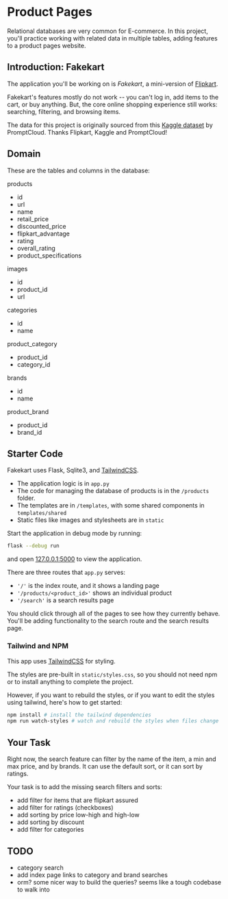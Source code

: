 # Product Pages

Relational databases are very common for E-commerce. In this project, you'll practice working with related data in multiple tables, adding features to a product pages website.

## Introduction: Fakekart

The application you'll be working on is _Fakekart_, a mini-version of [Flipkart](https://www.flipkart.com/).

Fakekart's features mostly do not work -- you can't log in, add items to the cart, or buy anything. But, the core online shopping experience still works: searching, filtering, and browsing items.

The data for this project is originally sourced from this [Kaggle dataset](https://www.kaggle.com/datasets/PromptCloudHQ/flipkart-products) by PromptCloud. Thanks Flipkart, Kaggle and PromptCloud!

## Domain

These are the tables and columns in the database:

products
- id
- url
- name
- retail_price
- discounted_price
- flipkart_advantage
- rating
- overall_rating
- product_specifications

images
- id
- product_id
- url

categories
- id
- name

product_category
- product_id
- category_id

brands
- id
- name

product_brand
- product_id
- brand_id

## Starter Code

Fakekart uses Flask, Sqlite3, and [TailwindCSS](https://tailwindcss.com/).

- The application logic is in `app.py`
- The code for managing the database of products is in the `/products` folder.
- The templates are in `/templates`, with some shared components in `templates/shared`
- Static files like images and stylesheets are in `static`

Start the application in debug mode by running:

```sh
flask --debug run
```

and open [127.0.0.1:5000](http://127.0.0.1:5000) to view the application.

There are three routes that `app.py` serves:
- `'/'` is the index route, and it shows a landing page
- `'/products/<product_id>'` shows an individual product
- `'/search'` is a search results page

You should click through all of the pages to see how they currently behave. You'll be adding functionality to the search route and the search results page.

### Tailwind and NPM

This app uses [TailwindCSS](https://tailwindcss.com/) for styling.

The styles are pre-built in `static/styles.css`, so you should not need npm or to install anything to complete the project.

However, if you want to rebuild the styles, or if you want to edit the styles using tailwind, here's how to get started:

```sh
npm install # install the tailwind dependencies
npm run watch-styles # watch and rebuild the styles when files change
```

## Your Task

Right now, the search feature can filter by the name of the item, a min and max price, and by brands. It can use the default sort, or it can sort by ratings.

Your task is to add the missing search filters and sorts:
- add filter for items that are flipkart assured
- add filter for ratings (checkboxes)
- add sorting by price low-high and high-low
- add sorting by discount
- add filter for categories

## TODO
- category search
- add index page links to category and brand searches
- orm? some nicer way to build the queries? seems like a tough codebase to walk into
